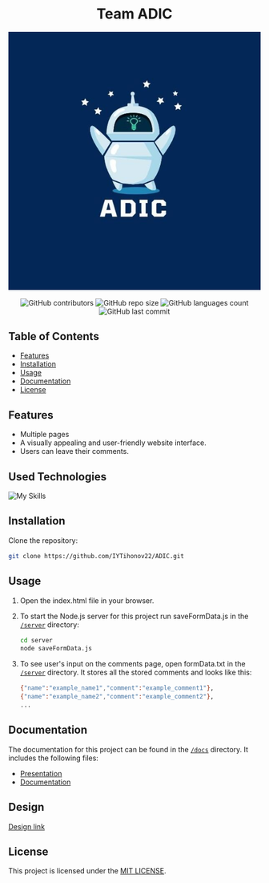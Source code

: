  <h1 align="center">Team ADIC</h1>

<p align="center">
    <img src="/images/logo.png"/>
</p>

<p align="center">
    <img alt="GitHub contributors" src="https://img.shields.io/github/contributors/IYTihonov22/ADIC?style=flat-square">
    <img alt="GitHub repo size" src="https://img.shields.io/github/repo-size/IYTihonov22/ADIC?style=flat-square">
    <img alt="GitHub languages count" src="https://img.shields.io/github/languages/count/IYTihonov22/ADIC?style=flat-square">
    <img alt="GitHub last commit" src="https://img.shields.io/github/last-commit/IYTihonov22/ADIC?style=flat-square">
</p>

## Table of Contents
- [Features](#features)
- [Installation](#installation)
- [Usage](#usage)
- [Documentation](#documentation)
- [License](#license)

## Features
- Multiple pages
- A visually appealing and user-friendly website interface.
- Users can leave their comments.

## Used Technologies
![My Skills](https://skills.thijs.gg/icons?i=html,css,js,nodejs,figma,vscode,git)

## Installation
Clone the repository:

  ```bash
  git clone https://github.com/IYTihonov22/ADIC.git
  ```

## Usage
1. Open the index.html file in your browser.
2. To start the Node.js server for this project run saveFormData.js in the [`/server`](./server) directory:

   ```bash
   cd server
   node saveFormData.js

3. To see user's input on the comments page, open formData.txt in the [`/server`](./server) directory.
   It stores all the stored comments and looks like this:

   ```bash
   {"name":"example_name1","comment":"example_comment1"},
   {"name":"example_name2","comment":"example_comment2"},
   ...

## Documentation
The documentation for this project can be found in the [`/docs`](./docs) directory. It includes the following files:
- [Presentation](/docs/presentation.pptx)
- [Documentation](/docs/documentation.docx)

## Design
[Design link](https://www.figma.com/file/dzYfin0IEKEo6wkyrSy2FA/adic?type=design&node-id=0-1&t=kGGYMK0wHTMNJldL-0)

## License
This project is licensed under the [MIT LICENSE](/LICENSE).
